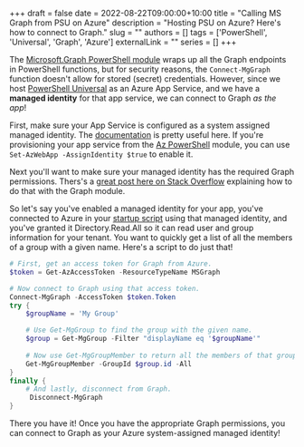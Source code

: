 +++ 
draft = false
date = 2022-08-22T09:00:00+10:00
title = "Calling MS Graph from PSU on Azure"
description = "Hosting PSU on Azure? Here's how to connect to Graph."
slug = ""
authors = []
tags = ['PowerShell', 'Universal', 'Graph', 'Azure']
externalLink = ""
series = []
+++

The [Microsoft.Graph PowerShell module](https://www.powershellgallery.com/packages/Microsoft.Graph/) wraps up all the Graph endpoints in PowerShell functions, but for security reasons, the `Connect-MgGraph` function doesn't allow for stored (secret) credentials. However, since we host [PowerShell Universal](https://ironmansoftware.com/powershell-universal) as an Azure App Service, and we have a **managed identity** for that app service, we can connect to Graph *as the app*!

<!--more-->

First, make sure your App Service is configured as a system assigned managed identity. The [documentation](https://docs.microsoft.com/en-us/azure/app-service/overview-managed-identity) is pretty useful here. If you're provisioning your app service from the [Az PowerShell](https://docs.microsoft.com/en-us/powershell/azure/) module, you can use `Set-AzWebApp -AssignIdentity $true` to enable it.

Next you'll want to make sure your managed identity has the required Graph permissions. Thers's a [great post here on Stack Overflow](https://stackoverflow.com/questions/72904838/) explaining how to do that with the Graph module.

So let's say you've enabled a managed identity for your app, you've connected to Azure in your [startup script](/posts/psu-startup) using that managed identity, and you've granted it Directory.Read.All so it can read user and group information for your tenant. You want to quickly get a list of all the members of a group with a given name. Here's a script to do just that!

```powershell
# First, get an access token for Graph from Azure.
$token = Get-AzAccessToken -ResourceTypeName MSGraph

# Now connect to Graph using that access token.
Connect-MgGraph -AccessToken $token.Token
try {
    $groupName = 'My Group'

    # Use Get-MgGroup to find the group with the given name.
    $group = Get-MgGroup -Filter "displayName eq '$groupName'"
    
    # Now use Get-MgGroupMember to return all the members of that group.
    Get-MgGroupMember -GroupId $group.id -All
} 
finally {
    # And lastly, disconnect from Graph.
     Disconnect-MgGraph
}

```

There you have it! Once you have the appropriate Graph permissions, you can connect to Graph as your Azure system-assigned managed identity!